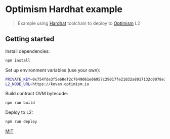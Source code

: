# Optimism Hardhat example

> Example using [Hardhat](https://hardhat.org/) toolchain to deploy to [Optimism](https://optimism.io/) L2

## Getting started

Install dependencies:

```bash
npm install
```

Set up environment variables (use your own):

```bash
PRIVATE_KEY=0x754fde3f5e60ef2c7649061e06957c29017fe21032a8017132c0078e37f6193a
L2_NODE_URL=https://kovan.optimism.io
```

Build contract OVM bytecode:

```bash
npm run build
```

Deploy to L2:

```bash
npm run deploy
```

[MIT](LICENSE)
